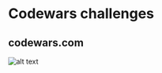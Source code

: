 # Codewars challenges
## codewars.com
![alt text](https://dev.codewars.com/images/logo-220ae435.png)
